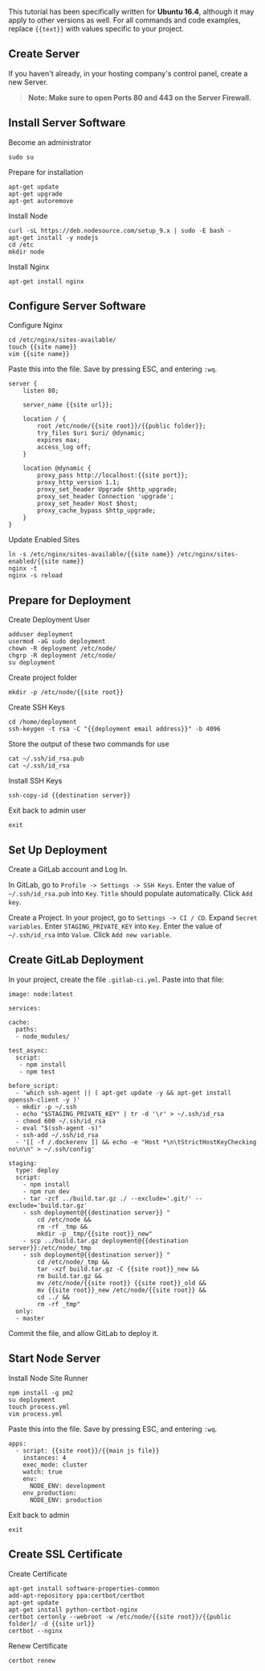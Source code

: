 This tutorial has been specifically written for **Ubuntu 16.4**, although it may apply to other versions as well.  For all commands and code examples, replace `{{text}}` with values specific to your project.

## Create Server

If you haven't already, in your hosting company's control panel, create a new Server.

> **Note: Make sure to open Ports 80 and 443 on the Server Firewall.**

## Install Server Software

Become an administrator

	sudo su

Prepare for installation

	apt-get update
	apt-get upgrade
	apt-get autoremove

Install Node

	curl -sL https://deb.nodesource.com/setup_9.x | sudo -E bash -
	apt-get install -y nodejs
	cd /etc
	mkdir node

Install Nginx

	apt-get install nginx

## Configure Server Software

Configure Nginx

	cd /etc/nginx/sites-available/
	touch {{site name}}
	vim {{site name}}

Paste this into the file.  Save by pressing ESC, and entering `:wq`.

````
server {
    listen 80;

    server_name {{site url}};

    location / {
        root /etc/node/{{site root}}/{{public folder}};
        try_files $uri $uri/ @dynamic;
        expires max;
        access_log off;
    }

    location @dynamic {
        proxy_pass http://localhost:{{site port}};
        proxy_http_version 1.1;
        proxy_set_header Upgrade $http_upgrade;
        proxy_set_header Connection 'upgrade';
        proxy_set_header Host $host;
        proxy_cache_bypass $http_upgrade;
    }
}
````

Update Enabled Sites

	ln -s /etc/nginx/sites-available/{{site name}} /etc/nginx/sites-enabled/{{site name}}
	nginx -t
	nginx -s reload

## Prepare for Deployment

Create Deployment User

	adduser deployment
	usermod -aG sudo deployment
	chown -R deployment /etc/node/
	chgrp -R deployment /etc/node/
	su deployment

Create project folder

	mkdir -p /etc/node/{{site root}}

Create SSH Keys

	cd /home/deployment
	ssh-keygen -t rsa -C "{{deployment email address}}" -b 4096

Store the output of these two commands for use

	cat ~/.ssh/id_rsa.pub
	cat ~/.ssh/id_rsa

Install SSH Keys

	ssh-copy-id {{destination server}}

Exit back to admin user

    exit

## Set Up Deployment

Create a GitLab account and Log In.

In GitLab, go to `Profile -> Settings -> SSH Keys`.  Enter the value of `~/.ssh/id_rsa.pub` into `Key`.  `Title` should populate automatically.  Click `Add key`.

Create a Project.  In your project, go to `Settings -> CI / CD`.  Expand `Secret variables`.  Enter `STAGING_PRIVATE_KEY` into `Key`.  Enter the value of `~/.ssh/id_rsa` into `Value`.  Click `Add new variable`.

## Create GitLab Deployment

In your project, create the file `.gitlab-ci.yml`.  Paste into that file:

````
image: node:latest

services:

cache:
  paths:
  - node_modules/

test_async:
  script:
   - npm install
   - npm test

before_script:
  - 'which ssh-agent || ( apt-get update -y && apt-get install openssh-client -y )'
  - mkdir -p ~/.ssh
  - echo "$STAGING_PRIVATE_KEY" | tr -d '\r' > ~/.ssh/id_rsa
  - chmod 600 ~/.ssh/id_rsa
  - eval "$(ssh-agent -s)"
  - ssh-add ~/.ssh/id_rsa
  - '[[ -f /.dockerenv ]] && echo -e "Host *\n\tStrictHostKeyChecking no\n\n" > ~/.ssh/config'

staging:
  type: deploy
  script:
    - npm install
    - npm run dev
    - tar -zcf ../build.tar.gz ./ --exclude='.git/' --exclude='build.tar.gz'
    - ssh deployment@{{destination server}} "
        cd /etc/node &&
        rm -rf _tmp &&
        mkdir -p _tmp/{{site root}}_new"
    - scp ../build.tar.gz deployment@{{destination server}}:/etc/node/_tmp
    - ssh deployment@{{destination server}} "
        cd /etc/node/_tmp &&
        tar -xzf build.tar.gz -C {{site root}}_new &&
        rm build.tar.gz &&
        mv /etc/node/{{site root}} {{site root}}_old &&
        mv {{site root}}_new /etc/node/{{site root}} &&
        cd ../ &&
        rm -rf _tmp"
  only:
  - master
````

Commit the file, and allow GitLab to deploy it.

## Start Node Server

Install Node Site Runner

    npm install -g pm2
    su deployment
    touch process.yml
    vim process.yml

Paste this into the file.  Save by pressing ESC, and entering `:wq`.

````
apps:
  - script: {{site root}}/{{main js file}}
    instances: 4
    exec_mode: cluster
    watch: true
    env:
      NODE_ENV: development
    env_production:
      NODE_ENV: production
````

Exit back to admin

    exit

## Create SSL Certificate

Create Certificate

	apt-get install software-properties-common
	add-apt-repository ppa:certbot/certbot
	apt-get update
	apt-get install python-certbot-nginx
	certbot certonly --webroot -w /etc/node/{{site root}}/{{public folder]/ -d {{site url}}
	certbot --nginx

Renew Certificate

	certbot renew
